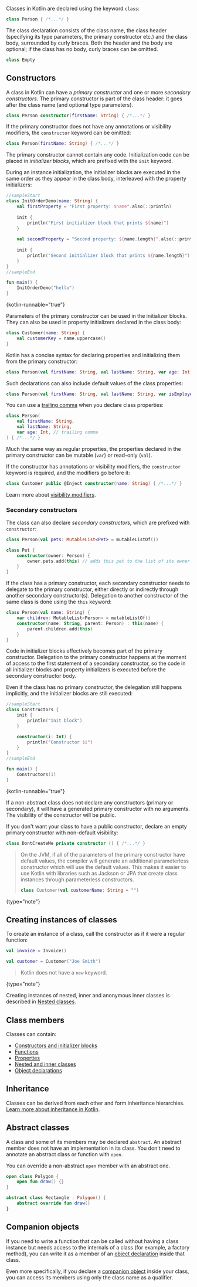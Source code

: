 [//]: # (title: Classes)

Classes in Kotlin are declared using the keyword `class`:

```kotlin
class Person { /*...*/ }
```

The class declaration consists of the class name, the class header (specifying its type parameters, the primary
constructor etc.) and the class body, surrounded by curly braces. Both the header and the body are optional;
if the class has no body, curly braces can be omitted.

```kotlin
class Empty
```

## Constructors

A class in Kotlin can have a _primary constructor_ and one or more _secondary constructors_. The primary
constructor is part of the class header: it goes after the class name (and optional type parameters).

```kotlin
class Person constructor(firstName: String) { /*...*/ }
```

If the primary constructor does not have any annotations or visibility modifiers, the `constructor`
keyword can be omitted:

```kotlin
class Person(firstName: String) { /*...*/ }
```

The primary constructor cannot contain any code. Initialization code can be placed
in _initializer blocks_, which are prefixed with the `init` keyword.

During an instance initialization, the initializer blocks are executed in the same order as they appear 
in the class body, interleaved with the property initializers:

```kotlin
//sampleStart
class InitOrderDemo(name: String) {
    val firstProperty = "First property: $name".also(::println)
    
    init {
        println("First initializer block that prints ${name}")
    }
    
    val secondProperty = "Second property: ${name.length}".also(::println)
    
    init {
        println("Second initializer block that prints ${name.length}")
    }
}
//sampleEnd

fun main() {
    InitOrderDemo("hello")
}
```
{kotlin-runnable="true"}

Parameters of the primary constructor can be used in the initializer blocks. They can also be used in
property initializers declared in the class body:

```kotlin
class Customer(name: String) {
    val customerKey = name.uppercase()
}
```

Kotlin has a concise syntax for declaring properties and initializing them from the primary constructor:

```kotlin
class Person(val firstName: String, val lastName: String, var age: Int)
```

Such declarations can also include default values of the class properties:

```kotlin
class Person(val firstName: String, val lastName: String, var isEmployed: Boolean = true)
```

You can use a [trailing comma](coding-conventions.md#trailing-commas) when you declare class properties:

```kotlin
class Person(
    val firstName: String,
    val lastName: String,
    var age: Int, // trailing comma
) { /*...*/ }
```

Much the same way as regular properties, the properties declared in the primary constructor can be
mutable (`var`) or read-only (`val`).

If the constructor has annotations or visibility modifiers, the `constructor` keyword is required, and
the modifiers go before it:

```kotlin
class Customer public @Inject constructor(name: String) { /*...*/ }
```

Learn more about [visibility modifiers](visibility-modifiers.md#constructors).

### Secondary constructors

The class can also declare _secondary constructors_, which are prefixed with `constructor`:

```kotlin
class Person(val pets: MutableList<Pet> = mutableListOf())

class Pet {
    constructor(owner: Person) {
        owner.pets.add(this) // adds this pet to the list of its owner's pets
    }
}
```

If the class has a primary constructor, each secondary constructor needs to delegate to the primary constructor, either
directly or indirectly through another secondary constructor(s). Delegation to another constructor of the same class
is done using the `this` keyword:

```kotlin
class Person(val name: String) {
    var children: MutableList<Person> = mutableListOf()
    constructor(name: String, parent: Person) : this(name) {
        parent.children.add(this)
    }
}
```

Code in initializer blocks effectively becomes part of the primary constructor. Delegation to the primary
constructor happens at the moment of access to the first statement of a secondary constructor, so the code in all initializer blocks and property initializers is executed
before the secondary constructor body. 

Even if the class has no primary constructor, the delegation still happens
implicitly, and the initializer blocks are still executed:

```kotlin
//sampleStart
class Constructors {
    init {
        println("Init block")
    }

    constructor(i: Int) {
        println("Constructor $i")
    }
}
//sampleEnd

fun main() {
    Constructors(1)
}
```
{kotlin-runnable="true"}

If a non-abstract class does not declare any constructors (primary or secondary), it will have a generated primary
constructor with no arguments. The visibility of the constructor will be public.

If you don't want your class
to have a public constructor, declare an empty primary constructor with non-default visibility:

```kotlin
class DontCreateMe private constructor () { /*...*/ }
```

> On the JVM, if all of the parameters of the primary constructor have default values, the compiler will
> generate an additional parameterless constructor which will use the default values. This makes it easier to use
> Kotlin with libraries such as Jackson or JPA that create class instances through parameterless constructors.
>
> ```kotlin
> class Customer(val customerName: String = "")
> ```
> 
{type="note"}

## Creating instances of classes

To create an instance of a class, call the constructor as if it were a regular function:

```kotlin
val invoice = Invoice()

val customer = Customer("Joe Smith")
```

> Kotlin does not have a `new` keyword.
>
{type="note"}

Creating instances of nested, inner and anonymous inner classes is described in [Nested classes](nested-classes.md).

## Class members

Classes can contain:

* [Constructors and initializer blocks](classes.md#constructors)
* [Functions](functions.md)
* [Properties](properties.md)
* [Nested and inner classes](nested-classes.md)
* [Object declarations](object-declarations.md)

## Inheritance

Classes can be derived from each other and form inheritance hierarchies.
[Learn more about inheritance in Kotlin](inheritance.md).

## Abstract classes

A class and some of its members may be declared `abstract`.
An abstract member does not have an implementation in its class.
You don't need to annotate an abstract class or function with `open`.

You can override a non-abstract `open` member with an abstract one.

```kotlin
open class Polygon {
    open fun draw() {}
}

abstract class Rectangle : Polygon() {
    abstract override fun draw()
}
```

## Companion objects

If you need to write a function that can be called without having a class instance but needs access to the internals
of a class (for example, a factory method), you can write it as a member of an [object declaration](object-declarations.md)
inside that class.

Even more specifically, if you declare a [companion object](object-declarations.md#companion-objects) inside your class,
you can access its members using only the class name as a qualifier.
